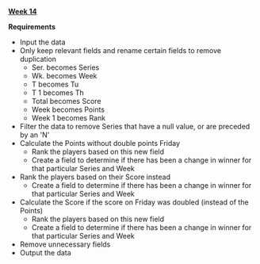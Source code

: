 [**Week 14**](https://preppindata.blogspot.com/2022/04/2022-week-14-house-of-games-winners.html)


**Requirements**
- Input the data
- Only keep relevant fields and rename certain fields to remove duplication
   - Ser. becomes Series
   - Wk. becomes Week
   - T becomes Tu
   - T 1 becomes Th
   - Total becomes Score
   - Week becomes Points
   - Week 1 becomes Rank
- Filter the data to remove Series that have a null value, or are preceded by an 'N'
- Calculate the Points without double points Friday
   - Rank the players based on this new field
   - Create a field to determine if there has been a change in winner for that particular Series and Week
- Rank the players based on their Score instead
    - Create a field to determine if there has been a change in winner for that particular Series and Week
- Calculate the Score if the score on Friday was doubled (instead of the Points)
    - Rank the players based on this new field
    - Create a field to determine if there has been a change in winner for that particular Series and Week
- Remove unnecessary fields
- Output the data